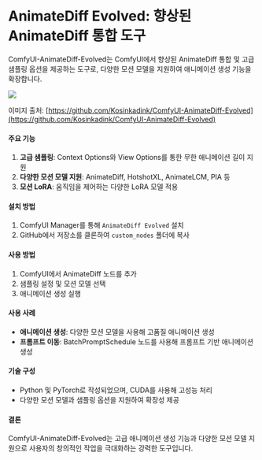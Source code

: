 # AnimateDiff Evolved: 향상된 AnimateDiff 통합 도구

ComfyUI-AnimateDiff-Evolved는 ComfyUI에서 향상된 AnimateDiff 통합 및 고급 샘플링 옵션을 제공하는 도구로, 다양한 모션 모델을 지원하여 애니메이션 생성 기능을 확장합니다.

![](https://wikidocs.net/images/page/251852/300171156-b615a4aa-db3e-4b24-b88f-b694e52f6364.gif)

이미지 출처: [https://github.com/Kosinkadink/ComfyUI-AnimateDiff-Evolved](https://github.com/Kosinkadink/ComfyUI-AnimateDiff-Evolved)

#### 주요 기능

1. **고급 샘플링**: Context Options와 View Options를 통한 무한 애니메이션 길이 지원
2. **다양한 모션 모델 지원**: AnimateDiff, HotshotXL, AnimateLCM, PIA 등
3. **모션 LoRA**: 움직임을 제어하는 다양한 LoRA 모델 적용

#### 설치 방법

1. ComfyUI Manager를 통해 `AnimateDiff Evolved` 설치
2. GitHub에서 저장소를 클론하여 `custom_nodes` 폴더에 복사

#### 사용 방법

1. ComfyUI에서 AnimateDiff 노드를 추가
2. 샘플링 설정 및 모션 모델 선택
3. 애니메이션 생성 실행

#### 사용 사례

- **애니메이션 생성**: 다양한 모션 모델을 사용해 고품질 애니메이션 생성
- **프롬프트 이동**: BatchPromptSchedule 노드를 사용해 프롬프트 기반 애니메이션 생성

#### 기술 구성

- Python 및 PyTorch로 작성되었으며, CUDA를 사용해 고성능 처리
- 다양한 모션 모델과 샘플링 옵션을 지원하여 확장성 제공

#### 결론

ComfyUI-AnimateDiff-Evolved는 고급 애니메이션 생성 기능과 다양한 모션 모델 지원으로 사용자의 창의적인 작업을 극대화하는 강력한 도구입니다.